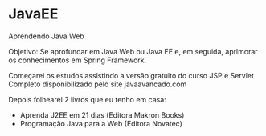 # JavaEE
Aprendendo Java Web

Objetivo:
Se aprofundar em Java Web ou Java EE e, em seguida, aprimorar os conhecimentos em Spring Framework.

Começarei os estudos assistindo a versão gratuito do curso JSP e Servlet Completo 
disponibilizado pelo site javaavancado.com

Depois folhearei 2 livros que eu tenho em casa:

- Aprenda J2EE em 21 dias (Editora Makron Books)
- Programação Java para a Web (Editora Novatec) 

